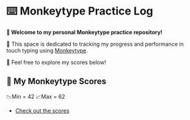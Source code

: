 # ⌨️ Monkeytype Practice Log
**🌻 Welcome to my personal Monkeytype practice repository!**

🙉 This space is dedicated to tracking my progress and performance in touch typing using [Monkeytype](https://monkeytype.com/).

🍿 Feel free to explore my scores below!

## 🎯 My Monkeytype Scores
📉Min = 42  📈Max = 62
- [Check out the scores](https://github.com/datateathyme/Data-science-bootcamp-batch10/tree/main/Monkeytype/monkeytype)

